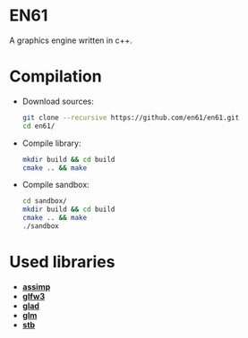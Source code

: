 # EN61

A graphics engine written in c++.

# Compilation

* Download sources:
  ```bash
  git clone --recursive https://github.com/en61/en61.git
  cd en61/
  ```

* Compile library:
  ```bash
  mkdir build && cd build
  cmake .. && make
  ```

* Compile sandbox:
  ```bash
  cd sandbox/
  mkdir build && cd build
  cmake .. && make
  ./sandbox
  ```

# Used libraries
* [**assimp**](https://github.com/assimp/assimp)
* [**glfw3**](https://github.com/glfw/glfw)
* [**glad**](https://github.com/Dav1dde/glad)
* [**glm**](https://github.com/g-truc/glm)
* [**stb**](https://github.com/nothings/stb)
